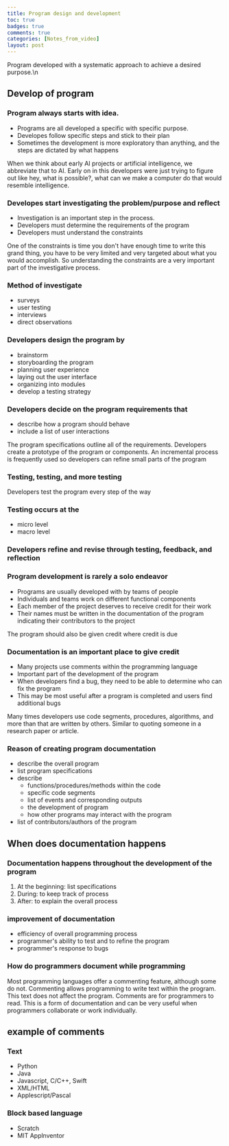 ```yaml
---
title: Program design and development
toc: true
badges: true
comments: true
categories: [Notes_from_video]
layout: post
---
```

Program developed with a systematic approach to achieve a desired purpose.\n
## Develop of program

### Program always starts with idea.
- Programs are all developed a specific with specific purpose.
- Developes follow specific steps and stick to their plan
- Sometimes the development is more exploratory than anything, and the steps are dictated by what happens

When we think about early AI projects or artificial intelligence, we abbreviate that to AI. Early on in this developers were just trying to figure out like hey, what is possible?, what can we make a computer do that would resemble intelligence.

### Developes start investigating the problem/purpose and reflect
- Investigation is an important step in the process.
- Developers must determine the requirements of the program
- Developers must understand the constraints

One of the constraints is time you don't have enough time to write this grand thing, you have to be very limited and very targeted about what you would accomplish. So understanding the constraints are a very important part of the investigative process.

### Method of investigate
- surveys
- user testing
- interviews
- direct observations

### Developers design the program by
- brainstorm 
- storyboarding the program
- planning user experience
- laying out the user interface
- organizing into modules
- develop a testing strategy

### Developers decide on the program requirements that 
- describe how a program should behave
- include a list of user interactions

The program specifications outline all of the requirements. Developers create a prototype of the program or components. An incremental process is frequently used so developers can refine small parts of the program

### Testing, testing, and more testing
Developers test the program every step of the way

### Testing occurs at the
- micro level
- macro level

### Developers refine and revise through testing, feedback, and reflection

### Program development is rarely a solo endeavor
- Programs are usually developed with by teams of people
- Individuals and teams work on different functional components
- Each member of the project deserves to receive credit for their work
- Their names must be written in the documentation of the program indicating their contributors to the project

The program should also be given credit where credit is due

### Documentation is an important place to give credit
- Many projects use comments within the programming language
- Important part of the development of the program
- When developers find a bug, they need to be able to determine who can fix the program
- This may be most useful after a program is completed and users find additional bugs

Many times developers use code segments, procedures, algorithms, and more than that are written by others. Similar to quoting someone in a research paper or article. 

### Reason of creating program documentation
- describe the overall program
- list program specifications
- describe
    * functions/procedures/methods within the code
    * specific code segments
    * list of events and corresponding outputs
    * the development of program
    * how other programs may interact with the program
- list of contributors/authors of the program

## When does documentation happens

### Documentation happens throughout the development of the program
1. At the beginning: list specifications
2. During: to keep track of process
3. After: to explain the overall process

### improvement of documentation
- efficiency of overall programming process
- programmer's ability to test and to refine the program
- programmer's response to bugs

### How do programmers document while programming
Most programming languages offer a commenting feature, although some do not. Commenting allows programming to write text within the program. This text does not affect the program. Comments are for programmers to read. This is a form of documentation and can be very useful when programmers collaborate or work individually.

## example of comments

### Text
* Python
* Java
* Javascript, C/C++, Swift
* XML/HTML
* Applescript/Pascal

### Block based language
* Scratch
* MIT Applnventor